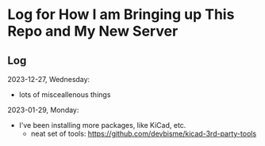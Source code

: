 # Log for How I am Bringing up This Repo and My New Server

## Log

2023-12-27, Wednesday:

- lots of misceallenous things

2023-01-29, Monday:

- I've been installing more packages, like KiCad, etc.
  - neat set of tools: https://github.com/devbisme/kicad-3rd-party-tools
